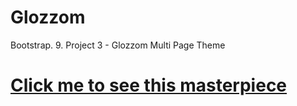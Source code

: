 # Glozzom
Bootstrap. 9. Project 3 - Glozzom Multi Page Theme
<h1><a href="https://drakeif.github.io/Glozzom/" target="_blank">Click me to see this masterpiece</a></h1>

